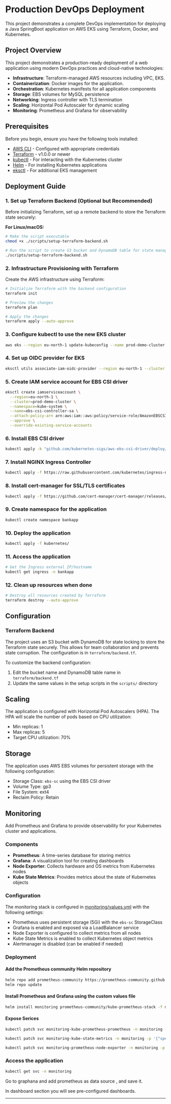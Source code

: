 # Production DevOps Deployment

This project demonstrates a complete DevOps implementation for deploying a Java SpringBoot application on AWS EKS using Terraform, Docker, and Kubernetes.

## Project Overview

This project demonstrates a production-ready deployment of a web application using modern DevOps practices and cloud-native technologies:

- **Infrastructure**: Terraform-managed AWS resources including VPC, EKS.
- **Containerization**: Docker images for the application.
- **Orchestration**: Kubernetes manifests for all application components
- **Storage**: EBS volumes for MySQL persistence
- **Networking**: Ingress controller with TLS termination
- **Scaling**: Horizontal Pod Autoscaler for dynamic scaling
- **Monitoring**: Prometheus and Grafana for observability

## Prerequisites

Before you begin, ensure you have the following tools installed:

- [AWS CLI](https://aws.amazon.com/cli/) - Configured with appropriate credentials
- [Terraform](https://www.terraform.io/downloads.html) - v1.0.0 or newer
- [kubectl](https://kubernetes.io/docs/tasks/tools/) - For interacting with the Kubernetes cluster
- [Helm](https://helm.sh/docs/intro/install/) - For installing Kubernetes applications
- [eksctl](https://eksctl.io/installation/) - For additional EKS management

## Deployment Guide

### 1. Set up Terraform Backend (Optional but Recommended)

Before initializing Terraform, set up a remote backend to store the Terraform state securely:

**For Linux/macOS:**
```bash
# Make the script executable
chmod +x ./scripts/setup-terraform-backend.sh

# Run the script to create S3 bucket and DynamoDB table for state management
./scripts/setup-terraform-backend.sh
```

### 2. Infrastructure Provisioning with Terraform

Create the AWS infrastructure using Terraform:

```bash
# Initialize Terraform with the backend configuration
terraform init

# Preview the changes
terraform plan

# Apply the changes
terraform apply --auto-approve
```

### 3. Configure kubectl to use the new EKS cluster

```bash
aws eks --region eu-north-1 update-kubeconfig --name prod-demo-cluster
```

### 4. Set up OIDC provider for EKS

```bash
eksctl utils associate-iam-oidc-provider --region eu-north-1 --cluster prod-demo-cluster --approve
```

### 5. Create IAM service account for EBS CSI driver

```bash
eksctl create iamserviceaccount \
  --region=eu-north-1 \
  --cluster=prod-demo-cluster \
  --namespace=kube-system \
  --name=ebs-csi-controller-sa \
  --attach-policy-arn arn:aws:iam::aws:policy/service-role/AmazonEBSCSIDriverPolicy \
  --approve \
  --override-existing-service-accounts
```

### 6. Install EBS CSI driver

```bash
kubectl apply -k "github.com/kubernetes-sigs/aws-ebs-csi-driver/deploy/kubernetes/overlays/stable/ecr/?ref=release-1.11"
```

### 7. Install NGINX Ingress Controller

```bash
kubectl apply -f https://raw.githubusercontent.com/kubernetes/ingress-nginx/main/deploy/static/provider/cloud/deploy.yaml
```

### 8. Install cert-manager for SSL/TLS certificates

```bash
kubectl apply -f https://github.com/cert-manager/cert-manager/releases/download/v1.12.0/cert-manager.yaml
```

### 9. Create namespace for the application

```bash
kubectl create namespace bankapp
```

### 10. Deploy the application

```bash
kubectl apply -f kubernetes/
```

### 11. Access the application

```bash
# Get the Ingress external IP/hostname
kubectl get ingress -n bankapp
```

### 12. Clean up resources when done

```bash
# Destroy all resources created by Terraform
terraform destroy --auto-approve
```

## Configuration

### Terraform Backend

The project uses an S3 bucket with DynamoDB for state locking to store the Terraform state securely. This allows for team collaboration and prevents state corruption. The configuration is in `terraform/backend.tf`.

To customize the backend configuration:
1. Edit the bucket name and DynamoDB table name in `terraform/backend.tf`
2. Update the same values in the setup scripts in the `scripts/` directory

## Scaling

The application is configured with Horizontal Pod Autoscalers (HPA). The HPA will scale the number of pods based on CPU utilization:

- Min replicas: 1
- Max replicas: 5
- Target CPU utilization: 70%

## Storage

The application uses AWS EBS volumes for persistent storage with the following configuration:

- Storage Class: `ebs-sc` using the EBS CSI driver
- Volume Type: gp3
- File System: ext4
- Reclaim Policy: Retain

## Monitoring

Add Prometheus and Grafana to provide observability for your Kubernetes cluster and applications.

### Components

- **Prometheus**: A time-series database for storing metrics
- **Grafana**: A visualization tool for creating dashboards
- **Node Exporter**: Collects hardware and OS metrics from Kubernetes nodes
- **Kube State Metrics**: Provides metrics about the state of Kubernetes objects

### Configuration

The monitoring stack is configured in [monitoring/values.yml](./monitoring/values.yml) with the following settings:

- Prometheus uses persistent storage (5Gi) with the `ebs-sc` StorageClass
- Grafana is enabled and exposed via a LoadBalancer service
- Node Exporter is configured to collect metrics from all nodes
- Kube State Metrics is enabled to collect Kubernetes object metrics
- Alertmanager is disabled (can be enabled if needed)

### Deployment

#### Add the Prometheus community Helm repository
```bash
helm repo add prometheus-community https://prometheus-community.github.io/helm-charts
helm repo update
```

#### Install Prometheus and Grafana using the custom values file
```bash
helm install monitoring prometheus-community/kube-prometheus-stack -f monitoring/values.yml -n monitoring --create-namespace
```

#### Expose Serices
```bash
kubectl patch svc monitoring-kube-prometheus-prometheus -n monitoring -p '{"spec": {"type": "LoadBalancer"}}'

kubectl patch svc monitoring-kube-state-metrics -n monitoring -p '{"spec": {"type": "LoadBalancer"}}'

kubectl patch svc monitoring-prometheus-node-exporter -n monitoring -p '{"spec": {"type": "LoadBalancer"}}'
```

### Access the application
```bash
kubectl get svc -n monitoring
```

Go to graphana and add prometheus as data source , and save it.

In dashboard section you will see pre-configured dashboards.

---

